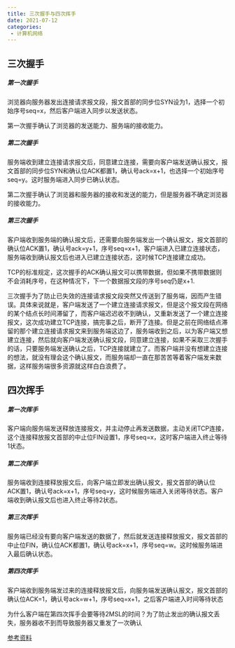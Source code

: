 ```yaml
---
title: 三次握手与四次挥手
date: 2021-07-12
categories: 
 - 计算机网络
---
```


## 三次握手
##### 第一次握手
浏览器向服务器发出连接请求报文段，报文首部的同步位SYN设为1，选择一个初始序号seq=x，然后客户端进入同步以发送状态。

第一次握手确认了浏览器的发送能力、服务端的接收能力。
##### 第二次握手
服务端收到建立连接请求报文后，同意建立连接，需要向客户端发送确认报文，报文首部的同步位SYN和确认位ACK都置1，确认号ack=x+1，也选择一个初始序号seq=y。这时服务端进入同步已确认状态。

第二次握手确认了浏览器和服务器的接收和发送的能力，但是服务器不确定浏览器的接收能力。
##### 第三次握手
客户端收到服务端的确认报文后，还需要向服务端发出一个确认报文，报文首部的确认位ACK置1，确认号ack=y+1，序号seq=x+1，客户端进入已建立连接状态，服务端收到确认报文后也进入已建立连接状态，这时候TCP连接建立成功。

TCP的标准规定，这次握手的ACK确认报文可以携带数据，但如果不携带数据则不会消耗序号，在这种情况下，下一个数据报文段的序号seq仍是x+1.

三次握手为了防止已失效的连接请求报文段突然又传送到了服务端，因而产生错误。具体来说就是，客户端发送了一个建立连接请求报文，但是这个报文段在网络的某个结点长时间滞留了，而客户端迟迟收不到确认，又重新发送了一个建立连接报文，这次成功建立TCP连接，搞完事之后，断开了连接。但是之前在网络结点滞留的那个建立连接请求报文来到服务端这边了，服务端收到之后，以为客户端又想建立连接，然后就向客户端发送确认报文段，同意建立连接，如果不采取三次握手的话，只要服务端发送确认之后，TCP连接就建立了。而客户端并没有想建立连接的想法，就没有理会这个确认报文，而服务端却一直在那苦苦等着客户端发来数据，这样服务端很多资源就这样白白浪费了。

## 四次挥手
##### 第一次挥手
客户端向服务端发送释放连接报文，并主动停止再发送数据，主动关闭TCP连接，这个连接释放报文首部的中止位FIN设置1，序号seq=x，这时客户端进入终止等待1状态。

##### 第二次挥手
服务端收到连接释放报文后，向客户端立即发出确认报文，报文首部的确认位ACK置1，确认号ack=x+1，序号seq=y，这时候服务端进入关闭等待状态。客户端收到确认报文后也进入终止等待2状态。

##### 第三次挥手
服务端已经没有要向客户端发送的数据了，然后就发送连接释放报文，报文首部的中止位FIN，确认位ACK都置1，确认号ack=x+1，序号seq=w。这时候服务端进入最后确认状态。

##### 第四次挥手
客户端收到服务端发过来的连接释放报文后，向服务端发送确认报文，报文首部的确认位ACK=1，确认号ack=w+1，序号seq=x+1，之后客户端进入时间等待状态


为什么客户端在第四次挥手会要等待2MSL的时间？为了防止发出的确认报文丢失，服务器收不到而导致服务器又重发了一次确认


[参考资料](https://leetcode-cn.com/circle/discuss/b4PW9S/)
